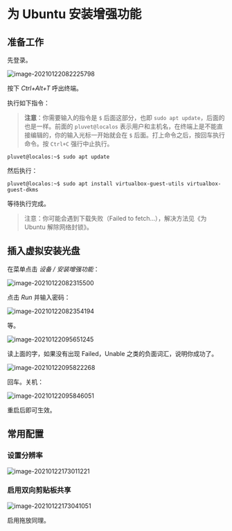 # 为 Ubuntu 安装增强功能
## 准备工作

先登录。

![image-20210122082225798](/images/image-20210122082225798.png)

按下 *Ctrl+Alt+T* 呼出终端。

执行如下指令：

> **注意**：你需要输入的指令是 `$` 后面这部分，也即 `sudo apt update`，后面的也是一样。前面的 `pluvet@localos` 表示用户和主机名，在终端上是不能直接编辑的，你的输入光标一开始就会在 `$` 后面。打上命令之后，按回车执行命令。按 `Ctrl+C` 强行中止执行。

```shell
pluvet@localos:~$ sudo apt update
```

然后执行：

```shell
pluvet@localos:~$ sudo apt install virtualbox-guest-utils virtualbox-guest-dkms
```

等待执行完成。

> 注意：你可能会遇到下载失败（Failed to fetch...），解决方法见《为 Ubuntu 解除网络封锁》。

## 插入虚拟安装光盘

在菜单点击 *设备 / 安装增强功能*：

![image-20210122082315500](/images/image-20210122082315500.png)

点击 *Run* 并输入密码：

![image-20210122082354194](/images/image-20210122082354194.png)

等。

![image-20210122095651245](/images/image-20210122095651245.png)

读上面的字，如果没有出现 Failed，Unable 之类的负面词汇，说明你成功了。

![image-20210122095822268](/images/image-20210122095822268.png)

回车。关机：

![image-20210122095846051](/images/image-20210122095846051.png)

 重启后即可生效。

## 常用配置

### 设置分辨率

![image-20210122173011221](/images/image-20210122173011221.png)

### 启用双向剪贴板共享

![image-20210122173041051](/images/image-20210122173041051.png)

启用拖放同理。